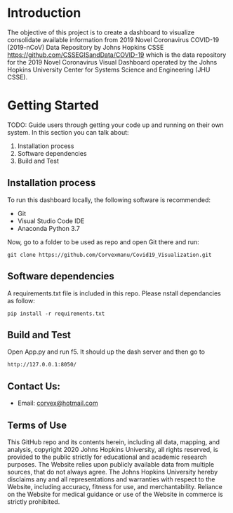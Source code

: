 # Introduction 
The objective of this project is to create a dashboard to visualize consolidate available information from 2019 Novel Coronavirus COVID-19 (2019-nCoV) Data Repository by Johns Hopkins CSSE https://github.com/CSSEGISandData/COVID-19 which is the data repository for the 2019 Novel Coronavirus Visual Dashboard operated by the Johns Hopkins University Center for Systems Science and Engineering (JHU CSSE).

# Getting Started
TODO: Guide users through getting your code up and running on their own system. In this section you can talk about:
1.	Installation process
2.	Software dependencies
3.	Build and Test

## Installation process
To run this dashboard locally, the following software is recommended:
- Git
- Visual Studio Code IDE
- Anaconda Python 3.7

Now, go to a folder to be used as repo and open Git there and run:

```
git clone https://github.com/Corvexmanu/Covid19_Visualization.git
```

## Software dependencies
A requirements.txt file is included in this repo. Please nstall dependancies as follow: 

```
pip install -r requirements.txt
```

## Build and Test
Open App.py and run f5. It should up the dash server and then go to
```
http://127.0.0.1:8050/
```

## Contact Us: 
* Email: corvex@hotmail.com


## Terms of Use

This GitHub repo and its contents herein, including all data, mapping, and analysis, copyright 2020 Johns Hopkins University, all rights reserved, is provided to the public strictly for educational and academic research purposes.  The Website relies upon publicly available data from multiple sources, that do not always agree. The Johns Hopkins University hereby disclaims any and all representations and warranties with respect to the Website, including accuracy, fitness for use, and merchantability.  Reliance on the Website for medical guidance or use of the Website in commerce is strictly prohibited.
